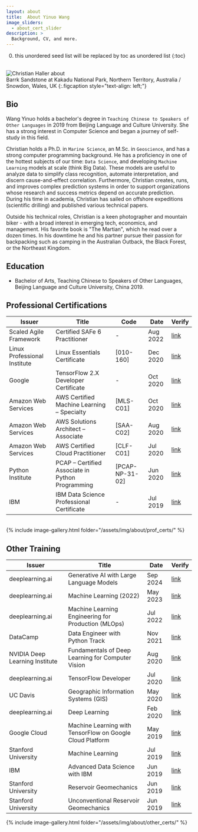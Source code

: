 ```yaml
---
layout: about
title:  About Yinuo Wang
image_sliders:
  - about_cert_slider
description: >
  Background, CV, and more.
---
```



0. this unordered seed list will be replaced by toc as unordered list
{:toc}


<br>
<img src="/assets/img/about/about.jpg" alt="Christian Haller about"><br>
Barrk Sandstone at Kakadu National Park, Northern Territory, Australia / Snowdon, Wales, UK
{:.figcaption style="text-align: left;"}


## Bio

Wang Yinuo holds a bachelor's degree in `Teaching Chinese to Speakers of Other Languages` in 2019 from Beijing Language and Culture University.
She has a strong interest in Computer Science and began a journey of self-study in this field. 



Christian holds a Ph.D. in `Marine Science`, an M.Sc. in `Geoscience`, and has a strong computer programming background.
He has a proficiency in one of the hottest subjects of our time: `Data Science`, and developing `Machine Learning` models at scale (think Big Data).
These models are useful to analyze data to simplify class recognition, automate interpretation, and discern cause-and-effect correlation.
Furthermore, Christian creates, runs, and improves complex prediction systems in order to support organizations whose research and success metrics depend on accurate prediction.
During his time in academia, Christian has sailed on offshore expeditions (scientific drilling) and published various technical papers.

Outside his technical roles, Christian is a keen photographer and mountain biker - with a broad interest in emerging tech, economics, and management.
His favorite book is "The Martian", which he read over a dozen times.
In his downtime he and his partner pursue their passion for backpacking such as camping in the Australian Outback, the Black Forest, or the Northeast Kingdom.


## Education

* Bachelor of Arts, Teaching Chinese to Speakers of Other Languages, Beijing Language and Culture University, China 2019.


## Professional Certifications

| Issuer                       | Title                                            | Code            | Date      | Verify        |
|------------------------------|--------------------------------------------------|-----------------|-----------|---------------|
| Scaled Agile Framework       | Certified SAFe 6 Practitioner                    | -               | Aug 2022  | <a href="https://www.credly.com/badges/728c7c6c-1d90-4c9a-8205-dd2f90eefd07/public_url" target="_blank">link</a> |
| Linux Professional Institute | Linux Essentials Certificate                     | [010-160]       | Dec 2020  | <a href="https://lpi.org/v/LPI000469105/5vc355v5f2" target="_blank">link</a> |
| Google                       | TensorFlow 2.X Developer Certificate             | -               | Oct 2020  | <a href="https://www.credential.net/6ad51867-2c56-4631-97bb-3ccc76f1a34f" target="_blank">link</a> |
| Amazon Web Services          | AWS Certified Machine Learning – Specialty       | [MLS-C01]       | Oct 2020  | <a href="https://www.youracclaim.com/badges/6f202410-e310-4e03-a554-d52af5c294c3/public_url" target="_blank">link</a> |
| Amazon Web Services          | AWS Solutions Architect – Associate              | [SAA-C02]       | Aug 2020  | <a href="https://www.youracclaim.com/badges/2a6c62c1-d6f6-4873-a0fb-1ae773029869/public_url" target="_blank">link</a> |
| Amazon Web Services          | AWS Certified Cloud Practitioner                 | [CLF-C01]       | Jul 2020  | <a href="https://www.youracclaim.com/badges/510a55f6-76c3-4d43-bcc4-2aedac93c856/public_url" target="_blank">link</a> |
| Python Institute             | PCAP – Certified Associate in Python Programming | [PCAP-NP-31-02] | Jun 2020  | <a href="https://www.youracclaim.com/badges/a9cac248-91a2-443b-947c-09976e4cb097/public_url" target="_blank">link</a> |
| IBM                          | IBM Data Science Professional Certificate        | -               | Jul 2019  | <a href="https://www.youracclaim.com/badges/5e6ddd35-e1fd-4a9d-9225-1f80b21410c3/public_url" target="_blank">link</a> |

<br>
{% include image-gallery.html folder="/assets/img/about/prof_certs/" %}

## Other Training

| Issuer                        | Title                                                       | Date      | Verify        |
|------------------------------ |-------------------------------------------------------------|-----------|---------------|
| deeplearning.ai				| Generative AI with Large Language Models					  | Sep 2024  | <a href="https://coursera.org/share/169acfa53c7a637e11d76f7c76ba5997" target="_blank">link</a> |
| deeplearning.ai				| Machine Learning (2022)									  | May 2023  | <a href="https://coursera.org/share/5992b6f865e80c0ffa9f9c10cfe5539c" target="_blank">link</a> |
| deeplearning.ai               | Machine Learning Engineering for Production (MLOps)         | Jul 2022  | <a href="https://coursera.org/share/99f6cb2cee71c8617529eb631df8e8d8" target="_blank">link</a> |
| DataCamp                      | Data Engineer with Python Track                             | Nov 2021  | <a href="https://www.datacamp.com/statement-of-accomplishment/track/25fd11bdd2bd4c6b6bad06a1723a84c7c1e98e70" target="_blank">link</a> |
| NVIDIA Deep Learning Institute| Fundamentals of Deep Learning for Computer Vision           | Aug 2020  | <a href="https://courses.nvidia.com/certificates/e1614b616bf34e0da50fe3d9dcc1add3" target="_blank">link</a> |
| deeplearning.ai               | TensorFlow Developer                                        | Jul 2020  | <a href="https://coursera.org/share/7d61540ebcff08e2811403629ae21cf3" target="_blank">link</a> |
| UC Davis                      | Geographic Information Systems (GIS)                        | May 2020  | <a href="https://coursera.org/share/6c1ebdc14f7c7a06273023705a1c58c2" target="_blank">link</a> |
| deeplearning.ai               | Deep Learning                                               | Feb 2020  | <a href="https://coursera.org/share/cb2956aa6a06275bc7351386825d41a5" target="_blank">link</a> |
| Google Cloud                  | Machine Learning with TensorFlow on Google Cloud Platform   | May 2019  | <a href="https://coursera.org/share/0f671c861567a82a62445ba892c5d655" target="_blank">link</a> |
| Stanford University           | Machine Learning                                            | Jul 2019  | <a href="https://coursera.org/share/8125f8a12b34b4dd582186b6778d1681" target="_blank">link</a> |
| IBM                           | Advanced Data Science with IBM                              | Jun 2019  | <a href="https://coursera.org/share/d711920563faf2483c06ce04f1cc4c37" target="_blank">link</a> |
| Stanford University           | Reservoir Geomechanics                                      | Jun 2019  | <a href="https://github.com/ChristianHallerX/Certificates/blob/master/CHaller%20-%20Stanford%20Reservoir%20Geomechanics.pdf" target="_blank">link</a> |
| Stanford University           | Unconventional Reservoir Geomechanics                       | Jun 2019  | <a href="https://github.com/ChristianHallerX/Certificates/blob/master/CHaller%20-%20Stanford%20Unconventional%20Reservoir%20Geomechanics.pdf" target="_blank">link</a> |


{% include image-gallery.html folder="/assets/img/about/other_certs/" %}

